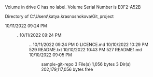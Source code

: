  Volume in drive C has no label.
 Volume Serial Number is E0F2-A52B

 Directory of C:\Users\katya.krasnoshokova\Git_project

10/11/2022  09:24 PM    <DIR>          .
10/11/2022  09:24 PM    <DIR>          ..
10/11/2022  09:24 PM                 0 LICENCE.md
10/10/2022  10:29 PM               529 README.txt
10/10/2022  10:43 PM               527 README1.md
10/10/2022  09:05 PM    <DIR>          sample-git-repo
               3 File(s)          1,056 bytes
               3 Dir(s)  202,179,117,056 bytes free
